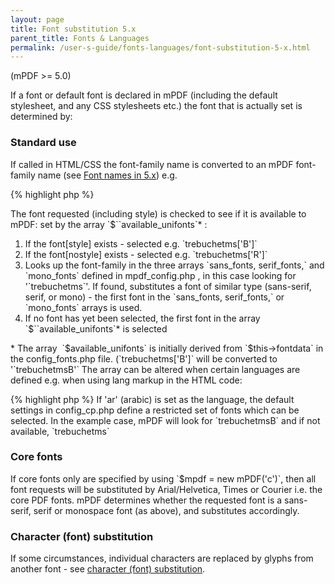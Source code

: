 ```yaml
---
layout: page
title: Font substitution 5.x
parent_title: Fonts & Languages
permalink: /user-s-guide/fonts-languages/font-substitution-5-x.html
---
```


<div id="bpmbook" class="bpmbook" style="direction:ltr;">
<div class="topic_user_field">
<div id="U0">
<p>(mPDF &gt;= 5.0)</p>
<p>If a font or default font is declared in mPDF (including the default stylesheet, and any CSS stylesheets etc.) the font that is actually set is determined by:</p>
<h3>Standard use</h3>
<p>If called in HTML/CSS the font-family name is converted to an mPDF font-family name (see <a href="/user-s-guide/fonts-languages/font-names.html">Font names in 5.x</a>) e.g.</p>

{% highlight php %}
<?php

&lt;p style="font-family: 'Trebuchet MS'; font-weight: bold;"&gt;
{% endhighlight %}

<p>The font requested (including style) is checked to see if it is available to mPDF: set by the array `$``available_unifonts`* :</p>
<ol>
<li>If the font[style] exists - selected e.g. `trebuchetms['B']`</li>
<li>If the font[nostyle] exists - selected e.g. `trebuchetms['R']`</li>
<li>Looks up the font-family in the three arrays `sans_fonts, serif_fonts,` and `mono_fonts` defined in <span class="filename">mpdf_config.php</span> , in this case looking for '`trebuchetms`'. If found, substitutes a font of similar type (sans-serif, serif, or mono) - the first font in the `sans_fonts, serif_fonts,` or `mono_fonts` arrays is used.</li>
<li>If no font has yet been selected, the first font in the array `$``available_unifonts`* is selected</li>
</ol>
<p>* The array  `$available_unifonts` is initially derived from `$this->fontdata` in the <span class="filename">config_fonts.php</span> file. (`trebuchetms['B']` will be converted to '`trebuchetmsB'` The array can be altered when certain languages are defined e.g. when using lang markup in the HTML code:</p>

{% highlight php %}
<?php

&lt;p lang="ar"&gt;
{% endhighlight %}

<p>If 'ar' (arabic) is set as the language, the default settings in <span class="filename">config_cp.php</span> define a restricted set of fonts which can be selected. In the example case, mPDF will look for `trebuchetmsB` and if not available, `trebuchetms`</p>
<h3>Core fonts</h3>
<p>If core fonts only are specified by using `$mpdf = new mPDF('c')`, then all font requests will be substituted by Arial/Helvetica, Times or Courier i.e. the core PDF fonts. mPDF determines whether the requested font is a sans-serif, serif or monospace font (as above), and substitutes accordingly. </p>
<h3>Character (font) substitution</h3>
<p>If some circumstances, individual characters are replaced by glyphs from another font - see <a href="/user-s-guide/fonts-languages/character-substitution.html">character (font) substitution</a>.</p>
</div>
</div>

